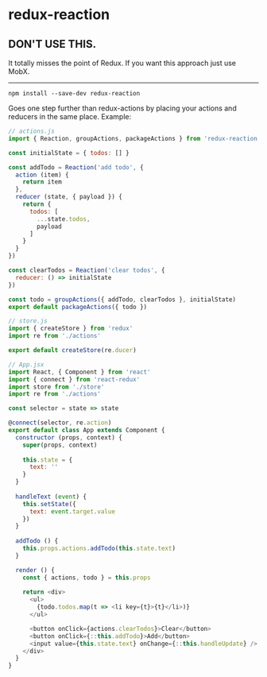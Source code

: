 # redux-reaction

## DON'T USE THIS.

It totally misses the point of Redux. If you want this approach just use MobX.

---

`npm install --save-dev redux-reaction`

Goes one step further than redux-actions by placing your actions and reducers
in the same place. Example:

```js
// actions.js
import { Reaction, groupActions, packageActions } from 'redux-reaction'

const initialState = { todos: [] }

const addTodo = Reaction('add todo', {
  action (item) {
    return item
  },
  reducer (state, { payload }) {
    return {
      todos: [
        ...state.todos,
        payload
      ]
    }
  }
})

const clearTodos = Reaction('clear todos', {
  reducer: () => initialState
})

const todo = groupActions({ addTodo, clearTodos }, initialState)
export default packageActions({ todo })
```

```js
// store.js
import { createStore } from 'redux'
import re from './actions'

export default createStore(re.ducer)
```

```js
// App.jsx
import React, { Component } from 'react'
import { connect } from 'react-redux'
import store from './store'
import re from './actions'

const selector = state => state

@connect(selector, re.action)
export default class App extends Component {
  constructor (props, context) {
    super(props, context)
    
    this.state = {
      text: ''
    }
  }
  
  handleText (event) {
    this.setState({
      text: event.target.value
    })
  }
  
  addTodo () {
    this.props.actions.addTodo(this.state.text)
  }

  render () {
    const { actions, todo } = this.props
    
    return <div>
      <ul>
        {todo.todos.map(t => <li key={t}>{t}</li>)}
      </ul>

      <button onClick={actions.clearTodos}>Clear</button>
      <button onClick={::this.addTodo}>Add</button>
      <input value={this.state.text} onChange={::this.handleUpdate} />
    </div>
  }
}
```
